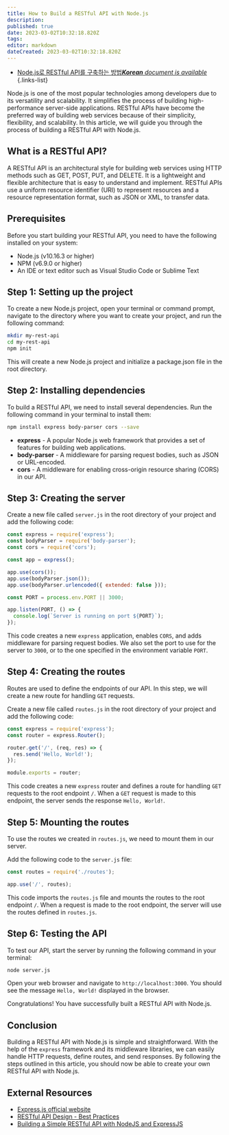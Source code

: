 ```yaml
---
title: How to Build a RESTful API with Node.js
description: 
published: true
date: 2023-03-02T10:32:18.820Z
tags: 
editor: markdown
dateCreated: 2023-03-02T10:32:18.820Z
---
```


- [Node.js로 RESTful API를 구축하는 방법***Korean** document is available*](/ko/Knowledge-base/Common/how-to-build-a-restful-api-with-node-js)
{.links-list}


Node.js is one of the most popular technologies among developers due to its versatility and scalability. It simplifies the process of building high-performance server-side applications. RESTful APIs have become the preferred way of building web services because of their simplicity, flexibility, and scalability. In this article, we will guide you through the process of building a RESTful API with Node.js.

## What is a RESTful API?

A RESTful API is an architectural style for building web services using HTTP methods such as GET, POST, PUT, and DELETE. It is a lightweight and flexible architecture that is easy to understand and implement. RESTful APIs use a uniform resource identifier (URI) to represent resources and a resource representation format, such as JSON or XML, to transfer data.

## Prerequisites

Before you start building your RESTful API, you need to have the following installed on your system:

- Node.js (v10.16.3 or higher)
- NPM (v6.9.0 or higher)
- An IDE or text editor such as Visual Studio Code or Sublime Text

## Step 1: Setting up the project

To create a new Node.js project, open your terminal or command prompt, navigate to the directory where you want to create your project, and run the following command:

```bash
mkdir my-rest-api
cd my-rest-api
npm init
```

This will create a new Node.js project and initialize a package.json file in the root directory.

## Step 2: Installing dependencies

To build a RESTful API, we need to install several dependencies. Run the following command in your terminal to install them:

```bash
npm install express body-parser cors --save
```

- **express** - A popular Node.js web framework that provides a set of features for building web applications.
- **body-parser** - A middleware for parsing request bodies, such as JSON or URL-encoded.
- **cors** - A middleware for enabling cross-origin resource sharing (CORS) in our API.

## Step 3: Creating the server

Create a new file called `server.js` in the root directory of your project and add the following code:

```javascript
const express = require('express');
const bodyParser = require('body-parser');
const cors = require('cors');

const app = express();

app.use(cors());
app.use(bodyParser.json());
app.use(bodyParser.urlencoded({ extended: false }));

const PORT = process.env.PORT || 3000;

app.listen(PORT, () => {
  console.log(`Server is running on port ${PORT}`);
});
```

This code creates a new `express` application, enables `CORS`, and adds middleware for parsing request bodies. We also set the port to use for the server to `3000`, or to the one specified in the environment variable `PORT`.

## Step 4: Creating the routes

Routes are used to define the endpoints of our API. In this step, we will create a new route for handling `GET` requests.

Create a new file called `routes.js` in the root directory of your project and add the following code:

```javascript
const express = require('express');
const router = express.Router();

router.get('/', (req, res) => {
  res.send('Hello, World!');
});

module.exports = router;
```

This code creates a new `express` router and defines a route for handling `GET` requests to the root endpoint `/`. When a `GET` request is made to this endpoint, the server sends the response `Hello, World!`.

## Step 5: Mounting the routes

To use the routes we created in `routes.js`, we need to mount them in our server.

Add the following code to the `server.js` file:

```javascript
const routes = require('./routes');

app.use('/', routes);
```

This code imports the `routes.js` file and mounts the routes to the root endpoint `/`. When a request is made to the root endpoint, the server will use the routes defined in `routes.js`.

## Step 6: Testing the API

To test our API, start the server by running the following command in your terminal:

```bash
node server.js
```

Open your web browser and navigate to `http://localhost:3000`. You should see the message `Hello, World!` displayed in the browser.

Congratulations! You have successfully built a RESTful API with Node.js.

## Conclusion

Building a RESTful API with Node.js is simple and straightforward. With the help of the `express` framework and its middleware libraries, we can easily handle HTTP requests, define routes, and send responses. By following the steps outlined in this article, you should now be able to create your own RESTful API with Node.js.

## External Resources

- [Express.js official website](https://expressjs.com/)
- [RESTful API Design - Best Practices](https://stackoverflow.blog/2020/03/02/best-practices-for-rest-api-design/)
- [Building a Simple RESTful API with NodeJS and ExpressJS](https://blog.logrocket.com/building-a-simple-restful-api-with-nodejs-and-expressjs/)